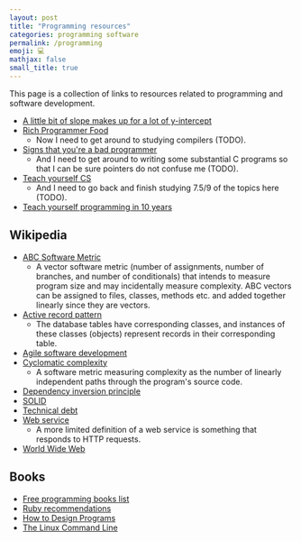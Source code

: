 ```yaml
---
layout: post
title: "Programming resources"
categories: programming software
permalink: /programming
emoji: 💻
mathjax: false
small_title: true
---
```


This page is a collection of links to resources related to programming and software development.

- [A little bit of slope makes up for a lot of y-intercept](https://gist.github.com/gtallen1187/e83ed02eac6cc8d7e185)
- [Rich Programmer Food](http://steve-yegge.blogspot.com/2007/06/rich-programmer-food.html)
  - Now I need to get around to studying compilers (TODO).
- [Signs that you're a bad programmer](http://www.yacoset.com/Home/signs-that-you-re-a-bad-programmer)
  - And I need to get around to writing some substantial C programs so that I can be sure pointers do not confuse me (TODO).
- [Teach yourself CS](https://teachyourselfcs.com/)
  - And I need to go back and finish studying 7.5/9 of the topics here (TODO).
- [Teach yourself programming in 10 years](http://norvig.com/21-days.html)

## Wikipedia

- [ABC Software Metric](https://en.wikipedia.org/wiki/ABC_Software_Metric)
  - A vector software metric (number of assignments, number of branches, and number of conditionals) that intends to measure program size and may incidentally measure complexity. ABC vectors can be assigned to files, classes, methods etc. and added together linearly since they are vectors.
- [Active record pattern](https://en.wikipedia.org/wiki/Active_record_pattern)
  - The database tables have corresponding classes, and instances of these classes (objects) represent records in their corresponding table.
- [Agile software development](https://en.wikipedia.org/wiki/Agile_software_development)
- [Cyclomatic complexity](https://en.wikipedia.org/wiki/Cyclomatic_complexity)
  - A software metric measuring complexity as the number of linearly independent paths through the program's source code.
- [Dependency inversion principle](https://en.wikipedia.org/wiki/Dependency_inversion_principle)
- [SOLID](https://en.wikipedia.org/wiki/SOLID)
- [Technical debt](https://en.wikipedia.org/wiki/Technical_debt)
- [Web service](https://en.wikipedia.org/wiki/Web_service)
  - A more limited definition of a web service is something that responds to HTTP requests.
- [World Wide Web](https://en.wikipedia.org/wiki/World_Wide_Web)

## Books

- [Free programming books list](https://ebookfoundation.github.io/free-programming-books/books/free-programming-books-subjects.html)
- [Ruby recommendations](/ruby#books)
- [How to Design Programs](https://htdp.org/)
- [The Linux Command Line](https://www.amazon.com/Linux-Command-Line-Complete-Introduction/dp/1593273894)
  